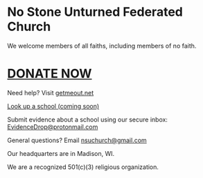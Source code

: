 # No Stone Unturned Federated Church

We welcome members of all faiths, including members of no faith. 

# [DONATE NOW](https://www.paypal.com/donate?hosted_button_id=W4F5D3Q8EKJHC)

Need help? Visit [getmeout.net](https://www.getmeout.net/)

[Look up a school (coming soon)](url)

Submit evidence about a school using our secure inbox: EvidenceDrop@protonmail.com

General questions? Email nsuchurch@gmail.com

Our headquarters are in Madison, WI.  

We are a recognized 501(c)(3) religious organization.


